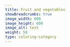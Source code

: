 ```yaml
---
title: Fruit and vegetables
showBreadcrumbs: true
image_width: 600
image_height: 600
image_alt: test
weight: 50
type: coloring-category
---
```


